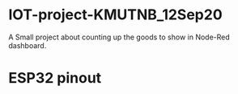 # IOT-project-KMUTNB_12Sep20
A Small project about counting up the goods to show in Node-Red dashboard.

# ESP32 pinout
